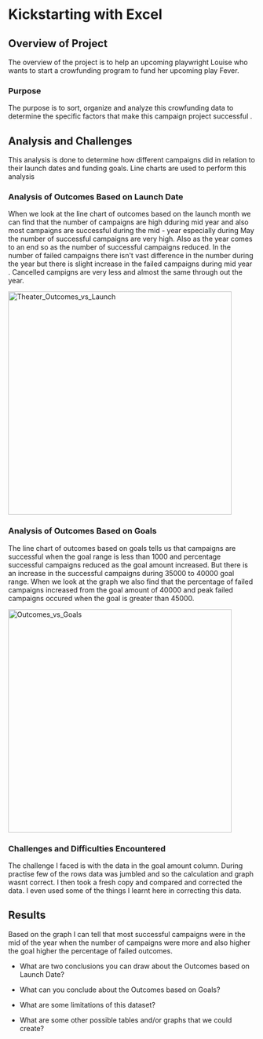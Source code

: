 # Kickstarting with Excel

## Overview of Project
 The overview of the project is to help an upcoming playwright Louise who wants to start a crowfunding program to fund her upcoming play Fever.
### Purpose
The purpose is to sort, organize and analyze this crowfunding data to determine the specific factors that make this campaign project successful . 

## Analysis and Challenges
This analysis is done to determine how different campaigns did in relation to their launch dates and funding goals. Line charts are used to perform this analysis


### Analysis of Outcomes Based on Launch Date
When we look at the line chart of outcomes based on the launch month we can find that the number of campaigns are high dduring mid year and also most campaigns are successful during the mid - year especially during May the number of successful campaigns are very high. Also as the year comes to an end so as the number of successful campaigns  reduced. In the number of failed campaigns there isn't vast difference in the number during the year but there is slight increase in the failed campaigns during mid year . Cancelled campigns are very less and almost the same through out the year. 

<img width="455" alt="Theater_Outcomes_vs_Launch" src="https://user-images.githubusercontent.com/104597335/167745737-979fbeda-fca2-4242-b239-423e8585fdf1.png">

### Analysis of Outcomes Based on Goals
The line chart of outcomes based on goals tells us that campaigns are successful when the goal range is less than 1000 and percentage successful campaigns reduced as the goal amount increased. But there is an increase in the successful campaigns during 35000 to 40000 goal range. When we look at the graph we also find that the percentage of failed campaigns increased from the goal amount of 40000 and peak failed campaigns occured when the goal is greater than 45000.

<img width="455" alt="Outcomes_vs_Goals" src="https://user-images.githubusercontent.com/104597335/167745907-4bc3b23f-6b17-43c6-91ca-a90ed98757fc.png">

### Challenges and Difficulties Encountered
The challenge I faced is with the data in the goal amount column. During practise few of the rows data was jumbled and so the calculation and graph wasnt correct. I then took a fresh copy and compared and corrected the data. I even used some of the things I learnt here in correcting this data.

## Results
Based on the graph I can tell that most successful campaigns were in the mid of the year when the number of campaigns were more and also higher the goal higher the percentage of failed outcomes.

- What are two conclusions you can draw about the Outcomes based on Launch Date?

- What can you conclude about the Outcomes based on Goals?

- What are some limitations of this dataset?

- What are some other possible tables and/or graphs that we could create?
